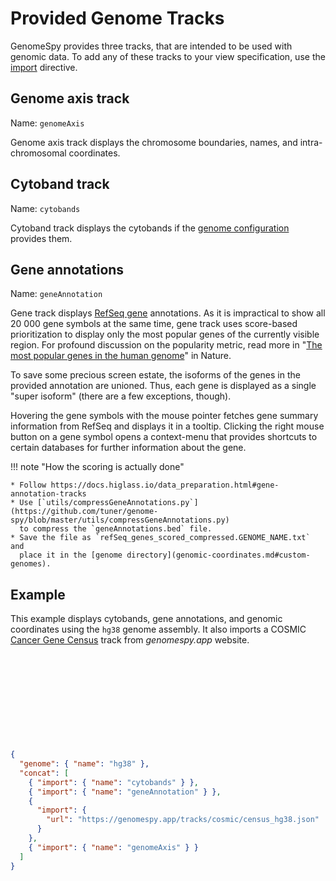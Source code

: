 # Provided Genome Tracks

GenomeSpy provides three tracks, that are intended to be used with genomic
data. To add any of these tracks to your view specification, use the
[import](../grammar/import.md) directive.

## Genome axis track

Name: `genomeAxis`

Genome axis track displays the chromosome boundaries, names, and
intra-chromosomal coordinates.

## Cytoband track

Name: `cytobands`

Cytoband track displays the cytobands if the [genome
configuration](genomic-coordinates.md) provides them.

## Gene annotations

Name: `geneAnnotation`

Gene track displays [RefSeq gene](https://www.ncbi.nlm.nih.gov/refseq/rsg/)
annotations. As it is impractical to show all 20 000 gene symbols at the same
time, gene track uses score-based prioritization to display only the most
popular genes of the currently visible region. For profound discussion on the
popularity metric, read more in "[The most popular genes in the human
genome](https://www.nature.com/articles/d41586-017-07291-9)" in Nature.

To save some precious screen estate, the isoforms of the genes in the
provided annotation are unioned. Thus, each gene is displayed as a single
"super isoform" (there are a few exceptions, though).

Hovering the gene symbols with the mouse pointer fetches gene summary
information from RefSeq and displays it in a tooltip. Clicking the right
mouse button on a gene symbol opens a context-menu that provides shortcuts to
certain databases for further information about the gene.

!!! note "How the scoring is actually done"

    * Follow https://docs.higlass.io/data_preparation.html#gene-annotation-tracks
    * Use [`utils/compressGeneAnnotations.py`](https://github.com/tuner/genome-spy/blob/master/utils/compressGeneAnnotations.py)
      to compress the `geneAnnotations.bed` file.
    * Save the file as `refSeq_genes_scored_compressed.GENOME_NAME.txt` and
      place it in the [genome directory](genomic-coordinates.md#custom-genomes).

## Example

This example displays cytobands, gene annotations, and genomic coordinates
using the `hg38` genome assembly. It also imports a COSMIC [Cancer Gene
Census](https://cancer.sanger.ac.uk/census) track from _genomespy.app_
website.

<div class="embed-example">
    <div class="embed-container" style="height: 140px"></div>
    <div class="embed-spec">

```json
{
  "genome": { "name": "hg38" },
  "concat": [
    { "import": { "name": "cytobands" } },
    { "import": { "name": "geneAnnotation" } },
    {
      "import": {
        "url": "https://genomespy.app/tracks/cosmic/census_hg38.json"
      }
    },
    { "import": { "name": "genomeAxis" } }
  ]
}
```

</div>
</div>
